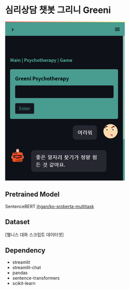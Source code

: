 # 심리상담 챗봇 그리니 Greeni 

![](result.png)

## Pretrained Model

SentenceBERT [jhgan/ko-sroberta-multitask](https://huggingface.co/jhgan/ko-sroberta-multitask)

## Dataset

[웰니스 대화 스크립트 데이터셋]

## Dependency

- streamlit
- streamlit-chat
- pandas
- sentence-transformers
- scikit-learn